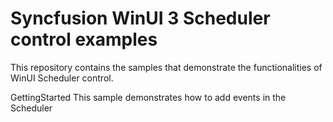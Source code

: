 # Syncfusion WinUI 3 Scheduler control examples

This repository contains the samples that demonstrate the functionalities of WinUI Scheduler control.

GettingStarted
This sample demonstrates how to add events in the Scheduler
